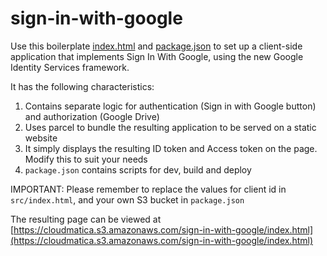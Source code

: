 # sign-in-with-google

Use this boilerplate [index.html](src/index.html) and [package.json](package.json) to set up a client-side application that implements Sign In With Google, using the new Google Identity Services framework.

It has the following characteristics:
1. Contains separate logic for authentication (Sign in with Google button) and authorization (Google Drive)
2. Uses parcel to bundle the resulting application to be served on a static website
3. It simply displays the resulting ID token and Access token on the page. Modify this to suit your needs
4. `package.json` contains scripts for dev, build and deploy

IMPORTANT: Please remember to replace the values for client id in `src/index.html`, and your own S3 bucket in `package.json`

The resulting page can be viewed at [https://cloudmatica.s3.amazonaws.com/sign-in-with-google/index.html](https://cloudmatica.s3.amazonaws.com/sign-in-with-google/index.html)
